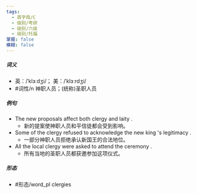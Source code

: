 ```yaml
---
tags:
  - 首字母/C
  - 级别/考研
  - 级别/六级
  - 级别/托福
掌握: false
模糊: false
---
```

##### 词义
- 英：/ˈklɜːdʒi/； 美：/ˈklɜːrdʒi/
- #词性/n  神职人员；(统称)圣职人员
##### 例句
- The new proposals affect both clergy and laity .
	- 新的提案使神职人员和平信徒都会受到影响。
- Some of the clergy refused to acknowledge the new king 's legitimacy .
	- 一部分神职人员拒绝承认新国王的合法地位。
- All the local clergy were asked to attend the ceremony .
	- 所有当地的圣职人员都获邀参加这项仪式。
##### 形态
- #形态/word_pl clergies
